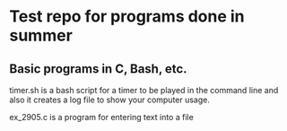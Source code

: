 # Test repo for programs done in summer
## Basic programs in C, Bash, etc.

timer.sh is a bash script for a timer to be played in the command line and also it creates a log file to show your computer usage.

ex_2905.c is a program for entering text into a file
